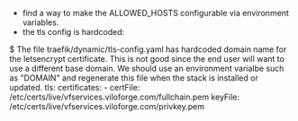 * find a way to make the ALLOWED_HOSTS configurable via environment variables. 
* the tls config is hardcoded:

$ The file  traefik/dynamic/tls-config.yaml has hardcoded domain name for the letsencrypt certificate. This is not good since the end user will want to use a different base domain. We should use an environment varialbe such as "DOMAIN"
and regenerate this file when the stack is installed or updated. 
tls:
  certificates:
    - certFile: /etc/certs/live/vfservices.viloforge.com/fullchain.pem
      keyFile: /etc/certs/live/vfservices.viloforge.com/privkey.pem

